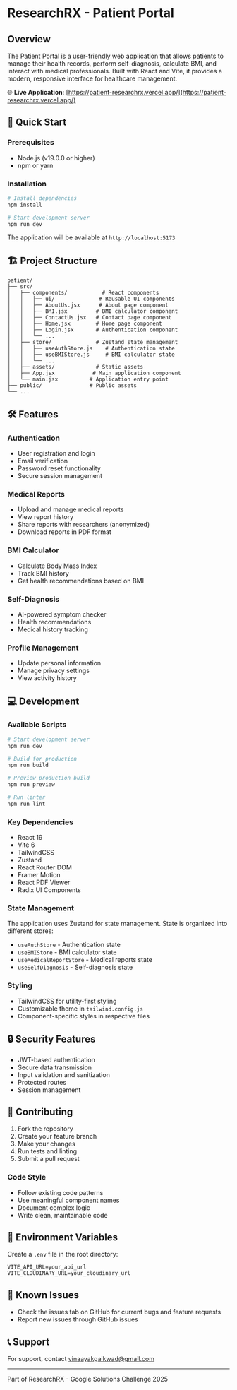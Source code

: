 # ResearchRX - Patient Portal

## Overview
The Patient Portal is a user-friendly web application that allows patients to manage their health records, perform self-diagnosis, calculate BMI, and interact with medical professionals. Built with React and Vite, it provides a modern, responsive interface for healthcare management.

🌐 **Live Application**: [https://patient-researchrx.vercel.app/](https://patient-researchrx.vercel.app/)

## 🚀 Quick Start

### Prerequisites
- Node.js (v19.0.0 or higher)
- npm or yarn

### Installation
```bash
# Install dependencies
npm install

# Start development server
npm run dev
```

The application will be available at `http://localhost:5173`

## 🏗️ Project Structure

```
patient/
├── src/
│   ├── components/           # React components
│   │   ├── ui/              # Reusable UI components
│   │   ├── AboutUs.jsx      # About page component
│   │   ├── BMI.jsx         # BMI calculator component
│   │   ├── ContactUs.jsx   # Contact page component
│   │   ├── Home.jsx        # Home page component
│   │   ├── Login.jsx       # Authentication component
│   │   └── ...
│   ├── store/              # Zustand state management
│   │   ├── useAuthStore.js    # Authentication state
│   │   ├── useBMIStore.js     # BMI calculator state
│   │   └── ...
│   ├── assets/             # Static assets
│   ├── App.jsx            # Main application component
│   └── main.jsx          # Application entry point
├── public/               # Public assets
└── ...
```

## 🛠️ Features

### Authentication
- User registration and login
- Email verification
- Password reset functionality
- Secure session management

### Medical Reports
- Upload and manage medical reports
- View report history
- Share reports with researchers (anonymized)
- Download reports in PDF format

### BMI Calculator
- Calculate Body Mass Index
- Track BMI history
- Get health recommendations based on BMI

### Self-Diagnosis
- AI-powered symptom checker
- Health recommendations
- Medical history tracking

### Profile Management
- Update personal information
- Manage privacy settings
- View activity history

## 💻 Development

### Available Scripts
```bash
# Start development server
npm run dev

# Build for production
npm run build

# Preview production build
npm run preview

# Run linter
npm run lint
```

### Key Dependencies
- React 19
- Vite 6
- TailwindCSS
- Zustand
- React Router DOM
- Framer Motion
- React PDF Viewer
- Radix UI Components

### State Management
The application uses Zustand for state management. State is organized into different stores:
- `useAuthStore` - Authentication state
- `useBMIStore` - BMI calculator state
- `useMedicalReportStore` - Medical reports state
- `useSelfDiagnosis` - Self-diagnosis state

### Styling
- TailwindCSS for utility-first styling
- Customizable theme in `tailwind.config.js`
- Component-specific styles in respective files

## 🔒 Security Features
- JWT-based authentication
- Secure data transmission
- Input validation and sanitization
- Protected routes
- Session management

## 🤝 Contributing

1. Fork the repository
2. Create your feature branch
3. Make your changes
4. Run tests and linting
5. Submit a pull request

### Code Style
- Follow existing code patterns
- Use meaningful component names
- Document complex logic
- Write clean, maintainable code

## 📝 Environment Variables
Create a `.env` file in the root directory:
```env
VITE_API_URL=your_api_url
VITE_CLOUDINARY_URL=your_cloudinary_url
```

## 🐛 Known Issues
- Check the issues tab on GitHub for current bugs and feature requests
- Report new issues through GitHub issues

## 📞 Support
For support, contact vinaayakgaikwad@gmail.com

---
Part of ResearchRX - Google Solutions Challenge 2025
